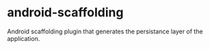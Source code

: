 # android-scaffolding
Android scaffolding plugin that generates the persistance layer of the application.
